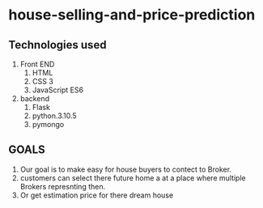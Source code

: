# house-selling-and-price-prediction

## Technologies used
1.   Front END
       1.   HTML
       2.   CSS 3
       3.   JavaScript ES6
 2.  backend 
       1.   Flask
       2.   python.3.10.5
       3.   pymongo
## GOALS
   1.   Our goal is to make easy for house buyers to contect to Broker.
   2.   customers can select there future home a at a place where multiple Brokers represnting then.
   3.   Or get estimation price for there dream house
